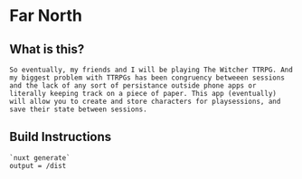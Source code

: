 # Far North

## What is this?
	So eventually, my friends and I will be playing The Witcher TTRPG. And my biggest problem with TTRPGs has been congruency betweeen sessions and the lack of any sort of persistance outside phone apps or literally keeping track on a piece of paper. This app (eventually) will allow you to create and store characters for playsessions, and save their state between sessions.
	
## Build Instructions
	`nuxt generate`
	output = /dist
